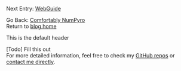 Next Entry: [WebGuide](.\..\02_mcmcsamplers\page.html)  
  
  
Go Back: [Comfortably NumPyro](.\..\blog_numpyrohome.html)  
Return to [blog home](.\..\..\bloghome.html)  
  
This is the default header  
  
  
[Todo]
  Fill this out    
For more detailed information, feel free to check my [GitHub repos](https://github.com/HughMcDougall/) or [contact me directly](hughmcdougallemail@gmail.com).  
  
